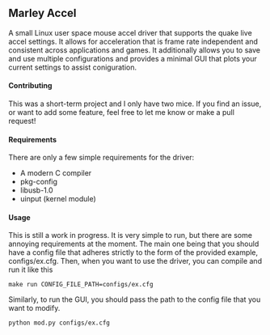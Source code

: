 
## Marley Accel

A small Linux user space mouse accel driver that supports the quake live accel settings. It allows for acceleration that is frame rate independent and consistent across applications and games. It additionally allows you to save and use multiple configurations and provides a minimal GUI that plots your current settings to assist coniguration. 

#### Contributing

This was a short-term project and I only have two mice. If you find an issue,
or want to add some feature, feel free to let me know or make a pull 
request! 

#### Requirements

There are only a few simple requirements for the driver:

* A modern C compiler
* pkg-config
* libusb-1.0
* uinput (kernel module)

#### Usage

This is still a work in progress. It is very simple to run, but there are some annoying requirements at the moment. The main one being that you should have a config file that adheres strictly to the form of the provided example, configs/ex.cfg. Then, when you want to use the driver, you can compile and run it like this

~~~~
make run CONFIG_FILE_PATH=configs/ex.cfg
~~~~

Similarly, to run the GUI, you should pass the path to the config file that you want to modify.

~~~~
python mod.py configs/ex.cfg
~~~~

